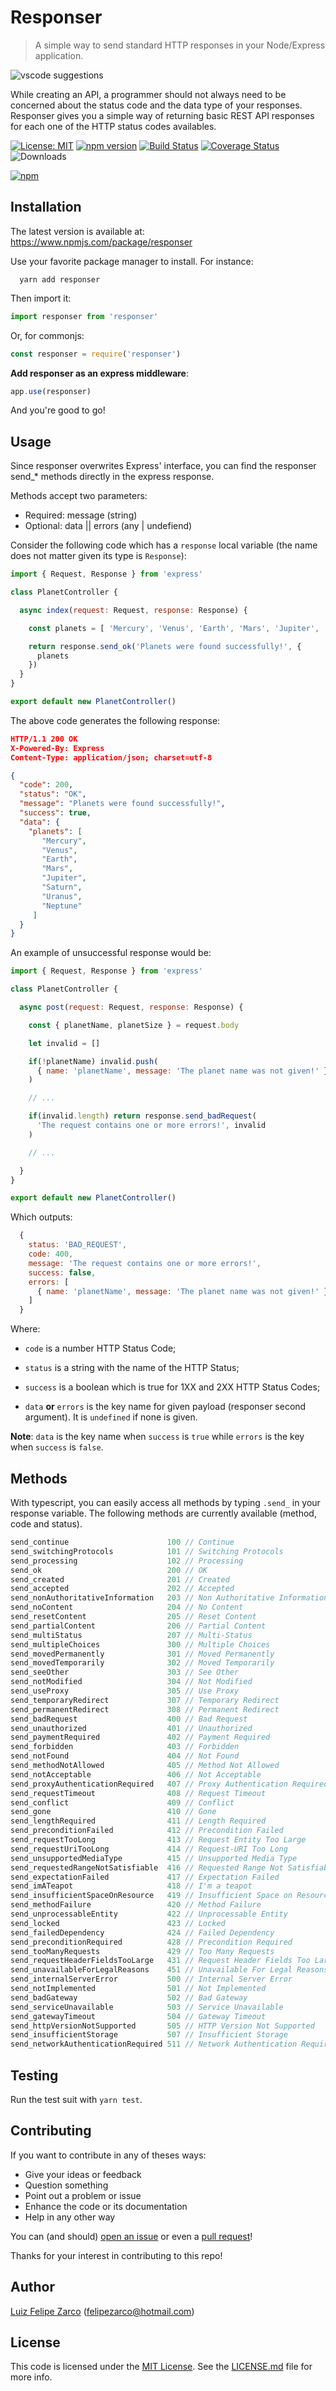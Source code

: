 # Responser

> A simple way to send standard HTTP responses in your Node/Express application.

![vscode suggestions](https://raw.githubusercontent.com/felipezarco/files/master/images/screenshots/responser.png "Responser typescript methods suggestion")

While creating an API, a programmer should not always need to be concerned about the status code and the data type of your responses. Responser gives you a simple way of returning basic REST API responses for each one of the HTTP status codes availables.

[![License: MIT](https://img.shields.io/badge/License-MIT-blue.svg)](https://opensource.org/licenses/MIT) [![npm version](https://badge.fury.io/js/responser.svg)](https://badge.fury.io/js/felipezarco%2Fresponser) [![Build Status](https://travis-ci.org/felipezarco/responser.svg?branch=master)](https://travis-ci.org/felipezarco/responser) [![Coverage Status](https://coveralls.io/repos/github/felipezarco/responser/badge.svg?branch=master)](https://coveralls.io/github/felipezarco/responser?branch=master) ![Downloads](https://img.shields.io/npm/dw/responser)

[![npm](https://nodei.co/npm/responser.png)](https://www.npmjs.com/package/responser)

## Installation

The latest version is available at: https://www.npmjs.com/package/responser

Use your favorite package manager to install. For instance: 

```
  yarn add responser
```

Then import it:

```javascript
import responser from 'responser'
```

Or, for commonjs:

```javascript
const responser = require('responser')
```

**Add responser as an express middleware**:

```javascript
app.use(responser)
```

And you're good to go!

## Usage

Since responser overwrites Express' interface, you can find the responser send_* methods directly in the express response.  

Methods accept two parameters:  

* Required: message (string)
* Optional: data || errors (any | undefiend)

Consider the following code which has a `response` local variable (the name does not matter given its type is `Response`):

```javascript
import { Request, Response } from 'express'

class PlanetController {

  async index(request: Request, response: Response) {

    const planets = [ 'Mercury', 'Venus', 'Earth', 'Mars', 'Jupiter', 'Saturn', 'Uranus', 'Neptune' ]

    return response.send_ok('Planets were found successfully!', {
      planets
    })
  }
}

export default new PlanetController()
```

The above code generates the following response:

```json
HTTP/1.1 200 OK
X-Powered-By: Express
Content-Type: application/json; charset=utf-8

{
  "code": 200,
  "status": "OK",
  "message": "Planets were found successfully!",
  "success": true,
  "data": {
    "planets": [
       "Mercury",
       "Venus",
       "Earth",
       "Mars",
       "Jupiter",
       "Saturn",
       "Uranus",
       "Neptune"
     ]
  }
}
```

An example of unsuccessful response would be:

```javascript
import { Request, Response } from 'express'

class PlanetController {

  async post(request: Request, response: Response) {

    const { planetName, planetSize } = request.body

    let invalid = []

    if(!planetName) invalid.push(
      { name: 'planetName', message: 'The planet name was not given!' }
    )

    // ...

    if(invalid.length) return response.send_badRequest(
      'The request contains one or more errors!', invalid
    )

    // ...

  }
}

export default new PlanetController()
```

Which outputs:  

```javascript
  {
    status: 'BAD_REQUEST',
    code: 400,
    message: 'The request contains one or more errors!',
    success: false,
    errors: [
      { name: 'planetName', message: 'The planet name was not given!' }
    ]
  }
```

Where:

* `code` is a number HTTP Status Code;

* `status` is a string with the name of the HTTP Status;

* `success` is a boolean which is true for 1XX and 2XX HTTP Status Codes;

* `data` **or** `errors` is the key name for given payload (responser second argument). It is `undefined` if none is given.

**Note**: `data` is the key name when `success` is `true` while `errors` is the key when `success` is `false`.

## Methods

 With typescript, you can easily access all methods by typing `.send_` in your response variable. The following methods are currently available (method, code and status).

```javascript
send_continue                      100 // Continue
send_switchingProtocols            101 // Switching Protocols
send_processing                    102 // Processing
send_ok                            200 // OK
send_created                       201 // Created
send_accepted                      202 // Accepted
send_nonAuthoritativeInformation   203 // Non Authoritative Information
send_noContent                     204 // No Content
send_resetContent                  205 // Reset Content
send_partialContent                206 // Partial Content
send_multiStatus                   207 // Multi-Status
send_multipleChoices               300 // Multiple Choices
send_movedPermanently              301 // Moved Permanently
send_movedTemporarily              302 // Moved Temporarily
send_seeOther                      303 // See Other
send_notModified                   304 // Not Modified
send_useProxy                      305 // Use Proxy
send_temporaryRedirect             307 // Temporary Redirect
send_permanentRedirect             308 // Permanent Redirect
send_badRequest                    400 // Bad Request
send_unauthorized                  401 // Unauthorized
send_paymentRequired               402 // Payment Required
send_forbidden                     403 // Forbidden
send_notFound                      404 // Not Found
send_methodNotAllowed              405 // Method Not Allowed
send_notAcceptable                 406 // Not Acceptable
send_proxyAuthenticationRequired   407 // Proxy Authentication Required
send_requestTimeout                408 // Request Timeout
send_conflict                      409 // Conflict
send_gone                          410 // Gone
send_lengthRequired                411 // Length Required
send_preconditionFailed            412 // Precondition Failed
send_requestTooLong                413 // Request Entity Too Large
send_requestUriTooLong             414 // Request-URI Too Long
send_unsupportedMediaType          415 // Unsupported Media Type
send_requestedRangeNotSatisfiable  416 // Requested Range Not Satisfiable
send_expectationFailed             417 // Expectation Failed
send_imATeapot                     418 // I'm a teapot
send_insufficientSpaceOnResource   419 // Insufficient Space on Resource
send_methodFailure                 420 // Method Failure
send_unprocessableEntity           422 // Unprocessable Entity
send_locked                        423 // Locked
send_failedDependency              424 // Failed Dependency
send_preconditionRequired          428 // Precondition Required
send_tooManyRequests               429 // Too Many Requests
send_requestHeaderFieldsTooLarge   431 // Request Header Fields Too Large
send_unavailableForLegalReasons    451 // Unavailable For Legal Reasons
send_internalServerError           500 // Internal Server Error
send_notImplemented                501 // Not Implemented
send_badGateway                    502 // Bad Gateway
send_serviceUnavailable            503 // Service Unavailable
send_gatewayTimeout                504 // Gateway Timeout
send_httpVersionNotSupported       505 // HTTP Version Not Supported
send_insufficientStorage           507 // Insufficient Storage
send_networkAuthenticationRequired 511 // Network Authentication Required
```

## Testing

Run the test suit with `yarn test`.

## Contributing

If you want to contribute in any of theses ways:

- Give your ideas or feedback
- Question something
- Point out a problem or issue
- Enhance the code or its documentation
- Help in any other way

You can (and should) [open an issue](https://github.com/felipezarco/responser/issues/new) or even a [pull request](https://github.com/felipezarco/responser/compare)!

Thanks for your interest in contributing to this repo!

## Author

[Luiz Felipe Zarco](https://github.com/felipezarco) (felipezarco@hotmail.com)

## License

This code is licensed under the [MIT License](https://github.com/felipezarco/responser/blob/master/LICENSE.md). See the [LICENSE.md](https://github.com/felipezarco/responser/blob/master/LICENSE.md) file for more info.
